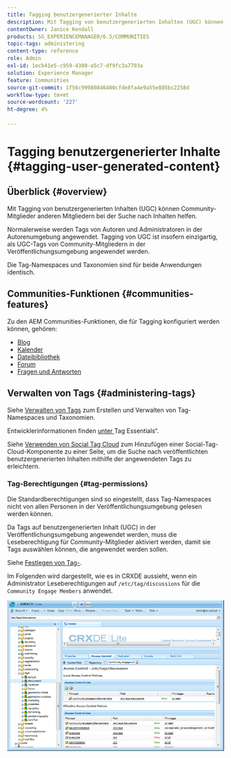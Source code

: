 ```yaml
---
title: Tagging benutzergenerierter Inhalte
description: Mit Tagging von benutzergenerierten Inhalten (UGC) können Community-Mitglieder anderen Mitgliedern bei der Suche nach Inhalten helfen
contentOwner: Janice Kendall
products: SG_EXPERIENCEMANAGER/6.5/COMMUNITIES
topic-tags: administering
content-type: reference
role: Admin
exl-id: 1ecb41e5-c959-4380-a5c7-df9fc3a7703a
solution: Experience Manager
feature: Communities
source-git-commit: 1f56c99980846400cfde8fa4e9a55e885bc2258d
workflow-type: tm+mt
source-wordcount: '227'
ht-degree: 4%

---
```


# Tagging benutzergenerierter Inhalte {#tagging-user-generated-content}

## Überblick {#overview}

Mit Tagging von benutzergenerierten Inhalten (UGC) können Community-Mitglieder anderen Mitgliedern bei der Suche nach Inhalten helfen.

Normalerweise werden Tags von Autoren und Administratoren in der Autorenumgebung angewendet. Tagging von UGC ist insofern einzigartig, als UGC-Tags von Community-Mitgliedern in der Veröffentlichungsumgebung angewendet werden.

Die Tag-Namespaces und Taxonomien sind für beide Anwendungen identisch.

## Communities-Funktionen {#communities-features}

Zu den AEM Communities-Funktionen, die für Tagging konfiguriert werden können, gehören:

* [Blog](blog-feature.md)
* [Kalender](calendar.md)
* [Dateibibliothek](file-library.md)
* [Forum](forum.md#configuretheaddedforum)
* [Fragen und Antworten](working-with-qna.md)

## Verwalten von Tags {#administering-tags}

Siehe [Verwalten von Tags](../../help/sites-administering/tags.md#tagging-console) zum Erstellen und Verwalten von Tag-Namespaces und Taxonomien.

Entwicklerinformationen finden [ unter ](tag.md)Tag Essentials“.

Siehe [Verwenden von Social Tag Cloud](tagcloud.md) zum Hinzufügen einer Social-Tag-Cloud-Komponente zu einer Seite, um die Suche nach veröffentlichten benutzergenerierten Inhalten mithilfe der angewendeten Tags zu erleichtern.

### Tag-Berechtigungen {#tag-permissions}

Die Standardberechtigungen sind so eingestellt, dass Tag-Namespaces nicht von allen Personen in der Veröffentlichungsumgebung gelesen werden können.

Da Tags auf benutzergenerierten Inhalt (UGC) in der Veröffentlichungsumgebung angewendet werden, muss die Leseberechtigung für Community-Mitglieder aktiviert werden, damit sie Tags auswählen können, die angewendet werden sollen.

Siehe [Festlegen von Tag-](../../help/sites-administering/tags.md#setting-tag-permissions).

Im Folgenden wird dargestellt, wie es in CRXDE aussieht, wenn ein Administrator Leseberechtigungen auf `/etc/tag/discussions` für die `Community Engage Members` anwendet.

![tag-permissions](assets/tag-permissions.png)
